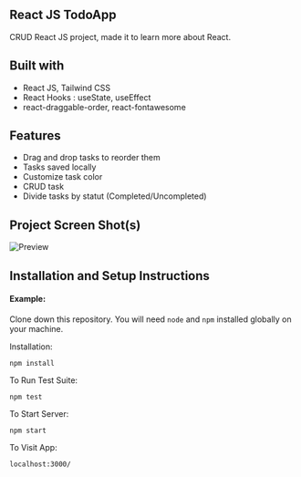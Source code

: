 ## React JS TodoApp

CRUD React JS project, made it to learn more about React.

## Built with

- React JS, Tailwind CSS
- React Hooks : useState, useEffect
- react-draggable-order, react-fontawesome

## Features

- Drag and drop tasks to reorder them
- Tasks saved locally
- Customize task color
- CRUD task
- Divide tasks by statut (Completed/Uncompleted)

## Project Screen Shot(s)

![ Preview](https://i.ibb.co/hWZ2tCn/ezgif-com-gif-maker.gif)

## Installation and Setup Instructions

#### Example:  

Clone down this repository. You will need `node` and `npm` installed globally on your machine.  

Installation:

`npm install`  

To Run Test Suite:  

`npm test`  

To Start Server:

`npm start`  

To Visit App:

`localhost:3000/`  
